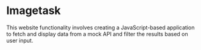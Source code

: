 # Imagetask
This website functionality involves creating a JavaScript-based application to fetch and display data from a mock API and filter the results based on user input.
